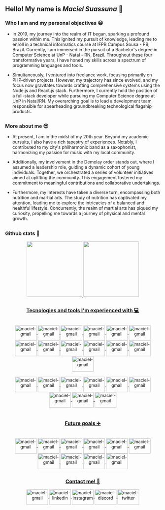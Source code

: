 ## Hello! My name is ***Maciel Suassuna*** 🎷


### Who I am and my personal objectives 😁

- In 2019, my journey into the realm of IT began, sparking a profound passion within me. This ignited my pursuit of knowledge, leading me to enroll in a technical informatics course at IFPB Campus Sousa - PB, Brazil. Currently, I am immersed in the pursuit of a Bachelor's degree in Computer Science at UnP - Natal - RN, Brazil. Throughout these four transformative years, I have honed my skills across a spectrum of programming languages and tools.

- Simultaneously, I ventured into freelance work, focusing primarily on PHP-driven projects. However, my trajectory has since evolved, and my focus now gravitates towards crafting comprehensive systems using the Node.js and React.js stack. Furthermore, I currently hold the position of a full-stack developer while pursuing my Computer Science degree at UnP in Natal/RN. My overarching goal is to lead a development team responsible for spearheading groundbreaking technological flagship products.

##

### More about me 😎
- At present, I am in the midst of my 20th year. Beyond my academic pursuits, I also have a rich tapestry of experiences. Notably, I contributed to my city's philharmonic band as a saxophonist, harmonizing my passion for music with my local community.

- Additionally, my involvement in the Demolay order stands out, where I assumed a leadership role, guiding a dynamic cohort of young individuals. Together, we orchestrated a series of volunteer initiatives aimed at uplifting the community. This engagement fostered my commitment to meaningful contributions and collaborative undertakings.

- Furthermore, my interests have taken a diverse turn, encompassing both nutrition and martial arts. The study of nutrition has captivated my attention, leading me to explore the intricacies of a balanced and healthful lifestyle. Concurrently, the realm of martial arts has piqued my curiosity, propelling me towards a journey of physical and mental growth.

##

### Github stats 🤩

<div align="center">
  	<a href="https://github.com/Maciel64">
 	<img height="180em" src="https://github-readme-stats.vercel.app/api?username=Maciel64&show_icons=true&theme=synthwave&include_all_commits=true&count_private=true"/>
 	<img height="180em" src="https://github-readme-stats.vercel.app/api/top-langs/?username=Maciel64&layout=compact&langs_count=7&theme=synthwave&hide=shell"/>
</div>
  
##

<h3 align="center">Tecnologies and tools I'm experienced with 💻</h3>
<div align="center"><br>
	<div>
		<img align="center" alt="maciel-gmail" height="50" width="70" src="https://skillicons.dev/icons?i=nodejs"/>
		<img align="center" alt="maciel-gmail" height="50" width="70" src="https://skillicons.dev/icons?i=typescript"/>
		<img align="center" alt="maciel-gmail" height="50" width="70" src="https://skillicons.dev/icons?i=python"/>
		<img align="center" alt="maciel-gmail" height="50" width="70" src="https://skillicons.dev/icons?i=ruby"/>
		<img align="center" alt="maciel-gmail" height="50" width="70" src="https://skillicons.dev/icons?i=php"/>
		<img align="center" alt="maciel-gmail" height="50" width="70" src="https://skillicons.dev/icons?i=java"/>
		<img align="center" alt="maciel-gmail" height="50" width="70" src="https://skillicons.dev/icons?i=react"/>
		<img align="center" alt="maciel-gmail" height="50" width="70" src="https://skillicons.dev/icons?i=arduino"/>
		<img align="center" alt="maciel-gmail" height="50" width="70" src="https://skillicons.dev/icons?i=laravel"/>
		<img align="center" alt="maciel-gmail" height="50" width="70" src="https://skillicons.dev/icons?i=tailwind"/>
		<img align="center" alt="maciel-gmail" height="50" width="70" src="https://skillicons.dev/icons?i=git"/>
		<img align="center" alt="maciel-gmail" height="50" width="70" src="https://skillicons.dev/icons?i=docker"/>
		<img align="center" alt="maciel-gmail" height="50" width="70" src="https://skillicons.dev/icons?i=mysql"/>
	</div><br>
	<div>
		<img align="center" alt="maciel-gmail" height="50" width="70" src="https://skillicons.dev/icons?i=postgresql"/>
		<img align="center" alt="maciel-gmail" height="50" width="70" src="https://skillicons.dev/icons?i=next"/>
		<img align="center" alt="maciel-gmail" height="50" width="70" src="https://skillicons.dev/icons?i=linux"/>
		<img align="center" alt="maciel-gmail" height="50" width="70" src="https://skillicons.dev/icons?i=flask"/>
		<img align="center" alt="maciel-gmail" height="50" width="70" src="https://skillicons.dev/icons?i=nestjs"/>
		<img align="center" alt="maciel-gmail" height="50" width="70" src="https://skillicons.dev/icons?i=dotnet"/>
		<img align="center" alt="maciel-gmail" height="50" width="70" src="https://skillicons.dev/icons?i=cs"/>
		<img align="center" alt="maciel-gmail" height="50" width="70" src="https://skillicons.dev/icons?i=rails"/>
		<img align="center" alt="maciel-gmail" height="50" width="70" src="https://skillicons.dev/icons?i=aws"/>
	</div>
</div>
  
<br>
  
<h3 align="center">Future goals ✈️</h3>
<div align="center"><br>
	<img align="center" alt="maciel-gmail" height="50" width="70" src="https://skillicons.dev/icons?i=kubernetes"/>
	<img align="center" alt="maciel-gmail" height="50" width="70" src="https://skillicons.dev/icons?i=nginx"/>
	<img align="center" alt="maciel-gmail" height="50" width="70" src="https://skillicons.dev/icons?i=redis"/>
	<img align="center" alt="maciel-gmail" height="50" width="70" src="https://skillicons.dev/icons?i=mongodb"/>
	<img align="center" alt="maciel-gmail" height="50" width="70" src="https://skillicons.dev/icons?i=terraform"/>
	<img align="center" alt="maciel-gmail" height="50" width="70" src="https://skillicons.dev/icons?i=c"/>
	<img align="center" alt="maciel-gmail" height="50" width="70" src="https://skillicons.dev/icons?i=graphql"/>
	<img align="center" alt="maciel-gmail" height="50" width="70" src="https://skillicons.dev/icons?i=jenkins"/>
	<img align="center" alt="maciel-gmail" height="50" width="70" src="https://skillicons.dev/icons?i=rabbitmq"/>
	<img align="center" alt="maciel-gmail" height="50" width="70" src="https://skillicons.dev/icons?i=kali"/>
</div>

##

 <h3 align="center">Contact me! 💪</h3>
 <div align="center">
	<a href="mailto:macielsuassuna14@gmail.com" target="_blank">
		<img align="center" alt="maciel-gmail" height="50" width="70" src="https://skillicons.dev/icons?i=gmail"/>
	</a>
	<a href="https://www.linkedin.com/in/maciel-suassuna/" target="_blank">
		<img align="center" alt="maciel-linkedin" height="50" width="70" src="https://skillicons.dev/icons?i=linkedin"/>
	</a>
	<a href="https://www.instagram.com/maciel.sjr" target="_blank">
		<img align="center" alt="maciel-instagram" height="50" width="70" src="https://skillicons.dev/icons?i=instagram"/>
	</a>
	<a href="#">
		<img align="center" alt="maciel-discord" height="50" width="70" src="https://skillicons.dev/icons?i=discord" title="#macielmano"/>
	</a>
	 <a href="https://twitter.com/cubo_magico64">
		<img align="center" alt="maciel-twitter" height="50" width="70" src="https://skillicons.dev/icons?i=twitter"/>
	</a>
</div>
